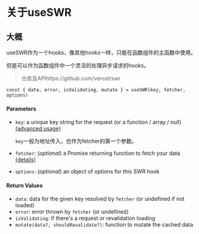 # 关于useSWR

## 大概

useSWR作为一个hooks，像其他hooks一样，只能在函数组件的主函数中使用。

但是可以作为函数组件中一个灵活的处理异步请求的hooks。

> 仓库及APIhttps://github.com/vercel/swr

```
const { data, error, isValidating, mutate } = useSWR(key, fetcher, options)
```

#### Parameters

- `key`: a unique key string for the request (or a function / array / null) [(advanced usage)](https://github.com/vercel/swr#conditional-fetching) 

  `key`一般为地址传入，也作为fetcher的第一个参数。

- `fetcher`: (*optional*) a Promise returning function to fetch your data [(details)](https://github.com/vercel/swr#data-fetching)

- `options`: (*optional*) an object of options for this SWR hook

#### Return Values

- `data`: data for the given key resolved by `fetcher` (or undefined if not loaded)
- `error`: error thrown by `fetcher` (or undefined)
- `isValidating`: if there's a request or revalidation loading
- `mutate(data?, shouldRevalidate?)`: function to mutate the cached data
